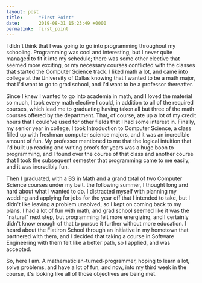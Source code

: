 ```yaml
---
layout: post
title:      "First Point"
date:       2019-08-31 15:23:49 +0000
permalink:  first_point
---
```



I didn't think that I was going to go into programming throughout my schooling. Programming was cool and interesting, but I never quite managed to fit it into my schedule; there was some other elective that seemed more exciting, or my necessary courses conflicted with the classes that started the Computer Science track. I liked math a lot, and came into college at the University of Dallas knowing that I wanted to be a math major, that I'd want to go to grad school, and I'd want to be a professor thereafter.

Since I knew I wanted to go into academia in math, and I loved the material so much, I took every math elective I could, in addition to all of the required courses, which lead me to graduating having taken all but three of the math courses offered by the department. That, of course, ate up a lot of my credit hours that I could've used for other fields that I had some interest in. Finally, my senior year in college, I took Introduction to Computer Science, a class filled up with freshman computer science majors, and it was an incredible amount of fun. My professor mentioned to me that the logical intuition that I'd built up reading and writing proofs for years was a huge boon to programming, and I found over the course of that class and another course that I took the subsequent semester that programming came to me easily, and it was incredibly fun.

Then I graduated, with a BS in Math and a grand total of two Computer Science courses under my belt. the following summer, I thought long and hard about what I wanted to do. I distracted myself with planning my wedding and applying for jobs for the year off that I intended to take, but I didn't like leaving a problem unsolved, so I kept on coming back to my plans. I had a lot of fun with math, and grad school seemed like it was the "natural" next step, but programming felt more energizing, and I certainly didn't know enough of that to pursue it further without more education. I heard about the Flatiron School through an initiative in my hometown that partnered with them, and I decided that taking a course in Software Engineering with them felt like a better path, so I applied, and was accepted.

So, here I am. A mathematician-turned-programmer, hoping to learn a lot, solve problems, and have a lot of fun, and now, into my third week in the course, it's looking like all of those objectives are being met.
